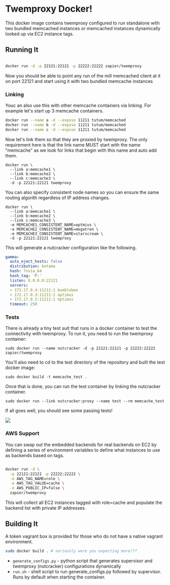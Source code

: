 # Twemproxy Docker!
This docker image contains twemproxy configured to run standalone with
two bundled memcached instances or memcached instances dynamically
looked up via EC2 instance tags. 

## Running It

```bash

docker run -d -p 22121:22121 -p 22222:22222 zapier/twemproxy

```

Now you should be able to point any run of the mill memcached client at
it on port 22121 and start using it with two bundled memcache instances

### Linking
Youc an also use this with other memcache containers via linking. For
example let's start up 3 memcache containers.

```bash
docker run --name a -d --expose 11211 tutum/memcached
docker run --name b -d --expose 11211 tutum/memcached
docker run --name c -d --expose 11211 tutum/memcached
```

Now let's link them so that they are proxied by twemproxy. The only
requirement here is that the link name MUST start with the name
"memcache" as we look for links that begin with this name and auto add
them.


```
docker run \
  --link a:memcache1 \
  --link b:memcache2 \
  --link c:memcache3 \
  -d -p 22121:22121 twemproxy 
```

You can also specify consistent node names so you can ensure the same
routing algorith regardless of IP address changes.

```
docker run \
  --link a:memcache1 \
  --link b:memcache2 \
  --link c:memcache3 \
  -e MEMCACHE1_CONSISTENT_NAME=optmius \
  -e MEMCACHE2_CONSISTENT_NAME=megatron \
  -e MEMCACHE3_CONSISTENT_NAME=starscream \
  -d -p 22121:22121 twemproxy 
```

This will generate a nutcracker configuration like the following.

```yaml
gamma:
  auto_eject_hosts: false
  distribution: ketama
  hash: fnv1a_64
  hash_tag: 'P:'
  listen: 0.0.0.0:22121
  servers:
  - 172.17.0.4:11211:1 bumblebee
  - 172.17.0.3:11211:1 optimus
  - 172.17.0.2:11211:1 optimus
  timeout: 250

```

### Tests

There is already a tiny test suit that runs in a docker container to test the connectivity with twemproxy. To run it, you need to run the twemproxy container:

```
sudo docker run --name nutcracker -d -p 22121:22121 -p 22222:22222 zapier/twemproxy

```

You'll also need to cd to the test directory of the repository and built the test docker image:

```
sudo docker build -t memcache_test .
```

Once that is done, you can run the test container by linking the nutcracker container.

```
sudo docker run --link nutcracker:proxy --name test --rm memcache_test

```

If all goes well, you should see some passing tests!

![](http://i.imgur.com/NqjCRIN.png)

### AWS Support

You can swap out the embedded backends for real backends on EC2 by
defining a series of environment variables to define what instances to
use as backends based on tags. 

```bash

docker run -d \
  -p 22121:22121 -p 22222:22222 \
  -e AWS_TAG_NAME=role \
  -e AWS_TAG_VALUE=cache \
  -e AWS_PUBLIC_IP=false \
  zapier/twemproxy


```

This will collect all EC2 instances tagged with role=cache and populate
the backend list with private IP addresses. 

## Building It
A token vagrant box is provided for those who do not have a native
vagrant environment. 

```bash
sudo docker build . # seriously were you expecting more???
```

* `generate_configs.py` - python script that generates supervisor and
twemproxy (nutcracker) configurations dynamically
* `run.sh` - shell script to run generate_configs.py followed by
supervisor. Runs by default when starting the container.


